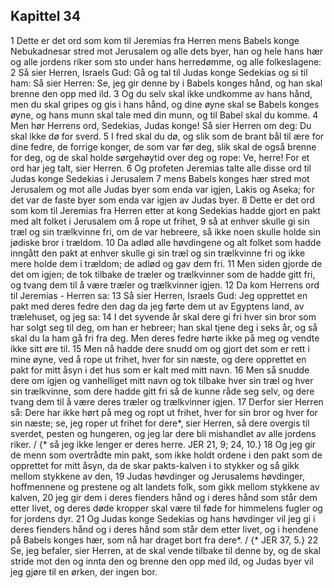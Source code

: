 ## Kapittel 34

1 Dette er det ord som kom til Jeremias fra Herren mens Babels konge Nebukadnesar stred mot Jerusalem og alle dets byer, han og hele hans hær og alle jordens riker som sto under hans herredømme, og alle folkeslagene:
2 Så sier Herren, Israels Gud: Gå og tal til Judas konge Sedekias og si til ham: Så sier Herren: Se, jeg gir denne by i Babels konges hånd, og han skal brenne den opp med ild.
3 Og du selv skal ikke undkomme av hans hånd, men du skal gripes og gis i hans hånd, og dine øyne skal se Babels konges øyne, og hans munn skal tale med din munn, og til Babel skal du komme.
4 Men hør Herrens ord, Sedekias, Judas konge! Så sier Herren om deg: Du skal ikke dø for sverd.
5 I fred skal du dø, og slik som de brant bål til ære for dine fedre, de forrige konger, de som var før deg, slik skal de også brenne for deg, og de skal holde sørgehøytid over deg og rope: Ve, herre! For et ord har jeg talt, sier Herren.
6 Og profeten Jeremias talte alle disse ord til Judas konge Sedekias i Jerusalem
7 mens Babels konges hær stred mot Jerusalem og mot alle Judas byer som enda var igjen, Lakis og Aseka; for det var de faste byer som enda var igjen av Judas byer.
8 Dette er det ord som kom til Jeremias fra Herren etter at kong Sedekias hadde gjort en pakt med alt folket i Jerusalem om å rope ut frihet,
9 så at enhver skulle gi sin træl og sin trælkvinne fri, om de var hebreere, så ikke noen skulle holde sin jødiske bror i trældom.
10 Da adlød alle høvdingene og alt folket som hadde inngått den pakt at enhver skulle gi sin træl og sin trælkvinne fri og ikke mere holde dem i trældom; de adlød og gav dem fri.
11 Men siden gjorde de det om igjen; de tok tilbake de træler og trælkvinner som de hadde gitt fri, og tvang dem til å være træler og trælkvinner igjen.
12 Da kom Herrens ord til Jeremias - Herren sa:
13 Så sier Herren, Israels Gud: Jeg opprettet en pakt med deres fedre den dag da jeg førte dem ut av Egyptens land, av trælehuset, og jeg sa:
14 I det syvende år skal dere gi fri hver sin bror som har solgt seg til deg, om han er hebreer; han skal tjene deg i seks år, og så skal du la ham gå fri fra deg. Men deres fedre hørte ikke på meg og vendte ikke sitt øre til.
15 Men nå hadde dere snudd om og gjort det som er rett i mine øyne, ved å rope ut frihet, hver for sin næste, og dere opprettet en pakt for mitt åsyn i det hus som er kalt med mitt navn.
16 Men så snudde dere om igjen og vanhelliget mitt navn og tok tilbake hver sin træl og hver sin trælkvinne, som dere hadde gitt fri så de kunne råde seg selv, og dere tvang dem til å være deres træler og trælkvinner igjen.
17 Derfor sier Herren så: Dere har ikke hørt på meg og ropt ut frihet, hver for sin bror og hver for sin næste; se, jeg roper ut frihet for dere*, sier Herren, så dere overgis til sverdet, pesten og hungeren, og jeg lar dere bli mishandlet av alle jordens riker. / {* så jeg ikke lenger er deres herre. JER 21, 9; 24, 10.}
18 Og jeg gir de menn som overtrådte min pakt, som ikke holdt ordene i den pakt som de opprettet for mitt åsyn, da de skar pakts-kalven i to stykker og så gikk mellom stykkene av den,
19 Judas høvdinger og Jerusalems høvdinger, hoffmennene og prestene og alt landets folk, som gikk mellom stykkene av kalven,
20 jeg gir dem i deres fienders hånd og i deres hånd som står dem etter livet, og deres døde kropper skal være til føde for himmelens fugler og for jordens dyr.
21 Og Judas konge Sedekias og hans høvdinger vil jeg gi i deres fienders hånd og i deres hånd som står dem etter livet, og i hendene på Babels konges hær, som nå har draget bort fra dere*. / {* JER 37, 5.}
22 Se, jeg befaler, sier Herren, at de skal vende tilbake til denne by, og de skal stride mot den og innta den og brenne den opp med ild, og Judas byer vil jeg gjøre til en ørken, der ingen bor.
